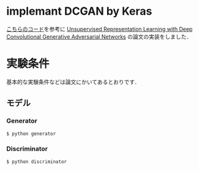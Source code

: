 # implemant DCGAN by Keras

[こちらのコード](https://github.com/jacobgil/keras-dcgan/blob/master/dcgan.py)を参考に
[Unsupervised Representation Learning with Deep Convolutional Generative Adversarial Networks](https://arxiv.org/abs/1511.06434)
の論文の実装をしました．

# 実験条件
基本的な実験条件などは論文にかいてあるとおりです．
## モデル
### Generator
```shell:bash
$ python generator
```
### Discriminator
```shell:bash
$ python discriminator
```
